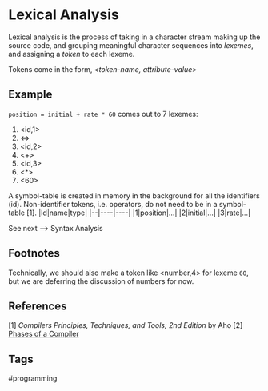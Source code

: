 # Lexical Analysis

Lexical analysis is the process of taking in a character stream making up the source code, and grouping meaningful character sequences into *lexemes*, and assigning a *token* to each lexeme.  

Tokens come in the form,
*<token-name, attribute-value>*

## Example
`position = initial + rate * 60` comes out to 7 lexemes:  
1. \<id,1\>
2. <=>
3. \<id,2\>
4. \<+\>
5. \<id,3\>
6. \<\*\>
7. \<60\>

A symbol-table is created in memory in the background for all the identifiers (id). Non-identifier tokens, i.e. operators, do not need to be in a symbol-table [1]. 
|Id|name|type|
|--|----|----|
|1|position|...|
|2|initial|...|
|3|rate|...|

See next --> Syntax Analysis

## Footnotes
Technically, we should also make a token like <number,4> for lexeme `60`, but we are deferring the discussion of numbers for now.  

## References
[1] *Compilers Principles, Techniques, and Tools; 2nd Edition* by Aho
[2] [Phases of a Compiler](../202402060533)

## Tags
#programming
